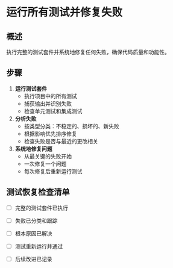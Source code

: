 # 运行所有测试并修复失败

## 概述

执行完整的测试套件并系统地修复任何失败，确保代码质量和功能性。

## 步骤

1. **运行测试套件**
    - 执行项目中的所有测试
    - 捕获输出并识别失败
    - 检查单元测试和集成测试
2. **分析失败**
    - 按类型分类：不稳定的、损坏的、新失败
    - 根据影响优先排序修复
    - 检查失败是否与最近的更改相关
3. **系统地修复问题**
    - 从最关键的失败开始
    - 一次修复一个问题
    - 每次修复后重新运行测试

## 测试恢复检查清单

- [ ] 完整的测试套件已执行
- [ ] 失败已分类和跟踪
- [ ] 根本原因已解决
- [ ] 测试重新运行并通过
- [ ] 后续改进已记录

